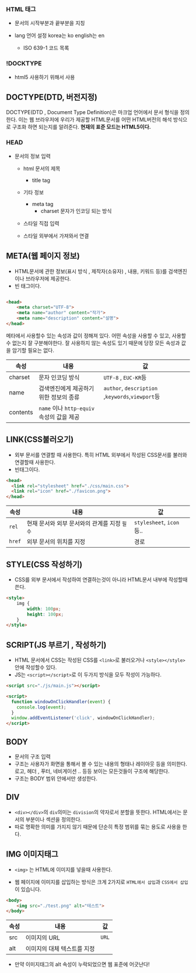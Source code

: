 ### HTML 태그

- 문서의 시작부분과 끝부분을 지칭

- lang 언어 설정 korea는 ko english는 en  
    - ISO 639-1 코드 목록
    
### !DOCKTYPE

- html5 사용하기 위해서 사용
    


## DOCTYPE(DTD, 버전지정)
DOCTYPE(DTD , Document Type Definition)은 마크업 언어에서 문서 형식을 정의한다.
이는 웹 브라우저에 우리가 제공할 HTML문서를 어떤 HTML버전의 해석 방식으로 구조화 하면 되는지를 알려준다.
**현재의 표준 모드는 HTML5이다.**

### HEAD
 
 - 문서의 정보 입력
     - html 문서의 제목
         - title tag
     - 기타 정보
         - meta tag
             - charset 문자가 인코딩 되는 방식
             
     - 스타일 직접 입력
     - 스타일 외부에서 가져와서 연결
     

## META(웹 페이지 정보)
- HTML문서에 관한 정보(표시 방식 , 제작자(소유자) , 내용, 키워드 등)를 검색엔진이나 브라우저에 제공한다.
- 빈 태그이다.

```html

<head>
    <meta charset="UTF-8">
    <meta name="author" content="작가">
    <meta name="description" content="설명">
</head>

```  

메타에서 사용할수 있는 속성과 값이 정해져 있다.
어떤 속성을 사용할 수 있고, 사용할수 없는지 잘 구분해야한다.
잘 사용하지 않는 속성도 있기 때문에 당장 모든 속성과 값을 암기할 필요는 없다.


|속성|내용|값|
|---|--------------|-----|
|charset|문자 인코딩 방식|`UTF-8` , `EUC-KR`등|
|name|검색엔진에게 제공하기 위한 정보의 종류 |`author`, `description` ,`keywords`,`viewport`등 |
|contents|`name` 이나 `http-equiv`속성의 값을 제공||

## LINK(CSS불러오기)
- 외부 문서를 연결할 때 사용한다.
특히 HTML 외부에서 작성된 CSS문서를 불러와 연결할때 사용한다.
- 빈태그이다.

```html
<head>
  <link rel="stylesheet" href="./css/main.css">
  <link rel="icon" href="./favicon.png">
</head>
```
|속성|내용|값|
|---|--------------|-----|
|`rel`|현재 문서와 외부 문서와의 관계를 지정 `필수`|`stylesheet`, `icon`등..|
|`href`|외부 문서의 위치를 지정|경로 |

## STYLE(CSS 작성하기)
- CSS를 외부 문서에서 작성하여 연결하는것이 아니라 HTML문서 내부에 작성할때 쓴다.
```html
<style>
    img {
        width: 100px;
        height: 100px;
    }   
</style>
```

## SCRIPT(JS 부르기 , 작성하기)
- HTML 문서에서 CSS는 작성된 CSS를 `<link>`로 불러오거나 `<style></style>`안에 작성할수 있다.
- JS는 `<script></script>`로 이 두가지 방식을 모두 작성이 가능하다.

```html
<script src="./js/main.js"></script>

<script>
  function windowOnClickHandler(event) {
    console.log(event);
  }
  window.addEventListener('click', windowOnClickHandler);
</script>
```

## BODY

- 문서의 구조 입력
- 구조는 사용자가 화면을 통해서 볼 수 있는 내용의 형태나 레이아웃 등을 의미한다.
로고, 헤더 , 푸터, 네비게이션 .. 등등 보이는 모든것들이 구조에 해당한다.
- 구조는 BODY 범위 안에서만 생성한다.

## DIV
- `<div></div>`의 `div`의미는 `division`의 약자로서 분할을 뜻한다. HTML에서는 문서의 부분이나
섹션을 정의한다.
- 따로 명확한 의미를 가지지 않기 때문에 단순히 특정 범위를 묶는 용도로 사용을 한다.

## IMG 이미지태그
- `<img>` 는 HTML에 이미지를 넣을때 사용한다.
        
- 웹 페이지에 이미지를 삽입하는 방식은 크게 2가지로 `HTML에서 삽입`과 `CSS에서 삽입`이 있습니다.

```html
<body>
    <img src="./test.png" alt="테스트">
</body>
```
|속성|내용|값|
|---|--------------|-----|
|src|이미지의 URL|`URL`|
|alt|이미지의 대체 텍스트를 지정||
- 만약 이미지태그의 alt 속성이 누락되었으면 웹 표준에 어긋난다!

